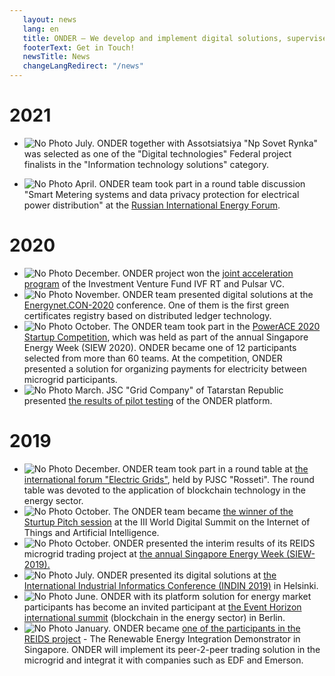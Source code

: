 ```yaml
---
   layout: news
   lang: en
   title: ONDER — We develop and implement digital solutions, supervise transformations in the energy, oil, gas and construction industries
   footerText: Get in Touch!
   newsTitle: News
   changeLangRedirect: "/news"
---
```


# 2021

- ![No Photo](https://imgur.com/Iwe1nyJ.jpg) July. ONDER together with Assotsiatsiya "Np Sovet Rynka" was selected as one of the "Digital technologies" Federal project finalists in the "Information technology solutions" category. 

- ![No Photo](https://imgur.com/Iwe1nyJ.jpg) April. ONDER team took part in a round table discussion "Smart Metering systems and data privacy protection for electrical power distribution" at the [Russian International Energy Forum](https://energyforum.ru/en/about). 



# 2020
- ![No Photo](https://i.imgur.com/ORi3ucMm.jpg) December. ONDER project won the [joint acceleration program](https://rb.ru/news/onder-pulsar/) of the Investment Venture Fund IVF RT and Pulsar VC. 
- ![No Photo](https://i.imgur.com/w7cPphMm.jpg) November. ONDER team presented digital solutions at the [Energynet.CON-2020](https://energynet.ru/con2020)  conference. One of them is the first green certificates registry based on distributed ledger technology.
- ![No Photo](https://i.imgur.com/JBtrxZS.jpg) October. The ONDER team took part in the [PowerACE 2020 Startup Competition](https://www.seas.org.sg/powerace), which was held as part of the annual Singapore Energy Week (SIEW 2020). ONDER became one of 12 participants selected from more than 60 teams. At the competition, ONDER presented a solution for organizing payments for electricity between microgrid participants.
- ![No Photo](https://imgur.com/vPXjOEU.jpg) March. JSC "Grid Company" of Tatarstan Republic presented [the results of pilot testing](https://mobile.ruscable.ru/news/2020/3/26/Smart-kontrakty_v_energetike__ne_mif_a_realynosty_/) of the ONDER platform.

  
   
# 2019
- ![No Photo](https://i.imgur.com/vXgEhyOm.jpg) December. ONDER team took part in a round table at [the international forum "Electric Grids"](https://expoelectroseti.ru), held by PJSC "Rosseti". The round table was devoted to the application of blockchain technology in the energy sector.
- ![No Photo](https://i.imgur.com/0kILKwVm.jpg) October. The ONDER team became [the winner of the Sturtup Pitch session](https://iotworldsummit.ru/trend/onder-pobeditelem-startup-pitch-sessii-stal-startap-predlagayushhij-tsifrovye-energeticheskie-servisy/) at the III World Digital Summit on the Internet of Things and Artificial Intelligence.
- ![No Photo](https://i.imgur.com/Tn1iYAAm.jpg) October. ONDER presented the interim results of its REIDS microgrid trading project at [the annual Singapore Energy Week (SIEW-2019).](https://www.siew.gov.sg/home)
- ![No Photo](https://imgur.com/E7uvMZP.jpg) July. ONDER presented its digital solutions at [the International Industrial Informatics Conference (INDIN 2019)](https://2019.ieee-indin.org) in Helsinki.
- ![No Photo](https://i.imgur.com/xP1Scnjm.jpg) June. ONDER with its platform solution for energy market participants has become an invited participant at [the Event Horizon international summit](https://eventhorizonsummit.com) (blockchain in the energy sector) in Berlin.
- ![No Photo](https://i.imgur.com/sBu8EpLm.jpg) January. ONDER became [one of the participants in the REIDS project](http://erian.ntu.edu.sg/REIDS/Pages/Partners.aspx) - The Renewable Energy Integration Demonstrator in Singapore. ONDER will implement its peer-2-peer trading solution in the microgrid and integrat it with companies such as EDF and Emerson.
